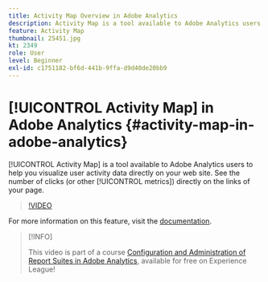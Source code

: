 ```yaml
---
title: Activity Map Overview in Adobe Analytics
description: Activity Map is a tool available to Adobe Analytics users to help you visualize user activity data directly on your web site. See the number of clicks (or other metrics) directly on the links of your page.
feature: Activity Map
thumbnail: 25451.jpg
kt: 2349
role: User
level: Beginner
exl-id: c1751182-bf6d-441b-9ffa-d9d40de20bb9
---
```

# [!UICONTROL Activity Map] in Adobe Analytics {#activity-map-in-adobe-analytics}

[!UICONTROL Activity Map] is a tool available to Adobe Analytics users to help you visualize user activity data directly on your web site. See the number of clicks (or other [!UICONTROL metrics]) directly on the links of your page.

>[!VIDEO](https://video.tv.adobe.com/v/25451/?quality=12)

For more information on this feature, visit the [documentation](https://experienceleague.adobe.com/docs/analytics/analyze/activity-map/activity-map.html?lang=en).

>[!INFO]
>
> This video is part of a course [Configuration and Administration of Report Suites in Adobe Analytics](https://experienceleague.adobe.com/?recommended=Analytics-A-1-2021.1.administration), available for free on Experience League!